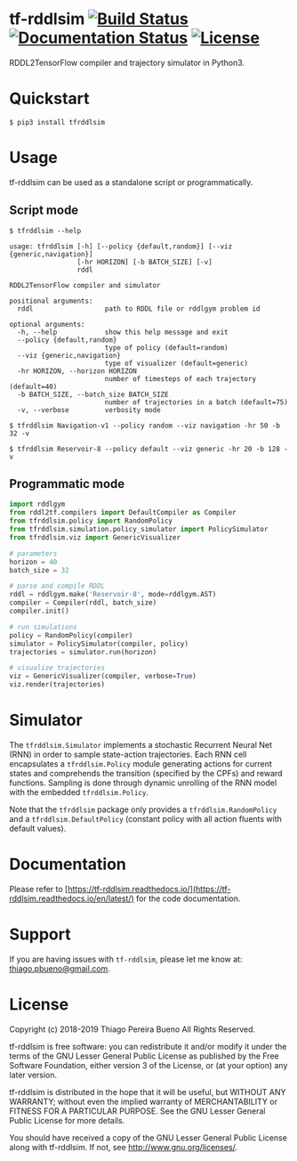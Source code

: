 # tf-rddlsim [![Build Status](https://travis-ci.org/thiagopbueno/tf-rddlsim.svg?branch=master)](https://travis-ci.org/thiagopbueno/tf-rddlsim) [![Documentation Status](https://readthedocs.org/projects/tf-rddlsim/badge/?version=latest)](https://tf-rddlsim.readthedocs.io/en/latest/?badge=latest) [![License](https://img.shields.io/aur/license/yaourt.svg)](https://github.com/thiagopbueno/tf-rddlsim/blob/master/LICENSE)

RDDL2TensorFlow compiler and trajectory simulator in Python3.

# Quickstart

```text
$ pip3 install tfrddlsim
```

# Usage

tf-rddlsim can be used as a standalone script or programmatically.


## Script mode

```text
$ tfrddlsim --help

usage: tfrddlsim [-h] [--policy {default,random}] [--viz {generic,navigation}]
                 [-hr HORIZON] [-b BATCH_SIZE] [-v]
                 rddl

RDDL2TensorFlow compiler and simulator

positional arguments:
  rddl                  path to RDDL file or rddlgym problem id

optional arguments:
  -h, --help            show this help message and exit
  --policy {default,random}
                        type of policy (default=random)
  --viz {generic,navigation}
                        type of visualizer (default=generic)
  -hr HORIZON, --horizon HORIZON
                        number of timesteps of each trajectory (default=40)
  -b BATCH_SIZE, --batch_size BATCH_SIZE
                        number of trajectories in a batch (default=75)
  -v, --verbose         verbosity mode
```

```text
$ tfrddlsim Navigation-v1 --policy random --viz navigation -hr 50 -b 32 -v
```

```text
$ tfrddlsim Reservoir-8 --policy default --viz generic -hr 20 -b 128 -v
```


## Programmatic mode

```python
import rddlgym
from rddl2tf.compilers import DefaultCompiler as Compiler
from tfrddlsim.policy import RandomPolicy
from tfrddlsim.simulation.policy_simulator import PolicySimulator
from tfrddlsim.viz import GenericVisualizer

# parameters
horizon = 40
batch_size = 32

# parse and compile RDDL
rddl = rddlgym.make('Reservoir-8', mode=rddlgym.AST)
compiler = Compiler(rddl, batch_size)
compiler.init()

# run simulations
policy = RandomPolicy(compiler)
simulator = PolicySimulator(compiler, policy)
trajectories = simulator.run(horizon)

# visualize trajectories
viz = GenericVisualizer(compiler, verbose=True)
viz.render(trajectories)
```


# Simulator

The ``tfrddlsim.Simulator`` implements a stochastic Recurrent Neural Net (RNN) in order to sample state-action trajectories. Each RNN cell encapsulates a ``tfrddlsim.Policy`` module generating actions for current states and comprehends the transition (specified by the CPFs) and reward functions. Sampling is done through dynamic unrolling of the RNN model with the embedded ``tfrddlsim.Policy``.

Note that the ``tfrddlsim`` package only provides a ``tfrddlsim.RandomPolicy`` and a ``tfrddlsim.DefaultPolicy`` (constant policy with all action fluents with default values).


# Documentation

Please refer to [https://tf-rddlsim.readthedocs.io/](https://tf-rddlsim.readthedocs.io/en/latest/) for the code documentation.


# Support

If you are having issues with ``tf-rddlsim``, please let me know at: [thiago.pbueno@gmail.com](mailto://thiago.pbueno@gmail.com).


# License

Copyright (c) 2018-2019 Thiago Pereira Bueno All Rights Reserved.

tf-rddlsim is free software: you can redistribute it and/or modify it
under the terms of the GNU Lesser General Public License as published by
the Free Software Foundation, either version 3 of the License, or (at
your option) any later version.

tf-rddlsim is distributed in the hope that it will be useful, but
WITHOUT ANY WARRANTY; without even the implied warranty of
MERCHANTABILITY or FITNESS FOR A PARTICULAR PURPOSE. See the GNU Lesser
General Public License for more details.

You should have received a copy of the GNU Lesser General Public License
along with tf-rddlsim. If not, see http://www.gnu.org/licenses/.
